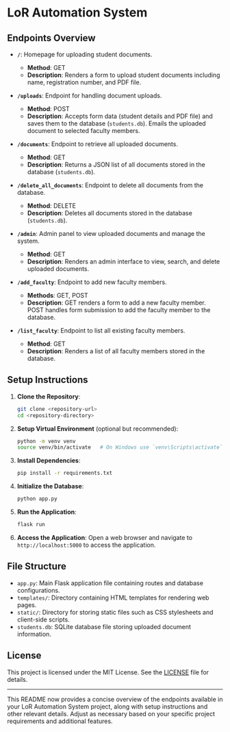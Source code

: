 # LoR Automation System 

## Endpoints Overview

- **`/`**: Homepage for uploading student documents.
  - **Method**: GET
  - **Description**: Renders a form to upload student documents including name, registration number, and PDF file.
  
- **`/uploads`**: Endpoint for handling document uploads.
  - **Method**: POST
  - **Description**: Accepts form data (student details and PDF file) and saves them to the database (`students.db`). Emails the uploaded document to selected faculty members.
  
- **`/documents`**: Endpoint to retrieve all uploaded documents.
  - **Method**: GET
  - **Description**: Returns a JSON list of all documents stored in the database (`students.db`).

- **`/delete_all_documents`**: Endpoint to delete all documents from the database.
  - **Method**: DELETE
  - **Description**: Deletes all documents stored in the database (`students.db`).

- **`/admin`**: Admin panel to view uploaded documents and manage the system.
  - **Method**: GET
  - **Description**: Renders an admin interface to view, search, and delete uploaded documents.

- **`/add_faculty`**: Endpoint to add new faculty members.
  - **Methods**: GET, POST
  - **Description**: GET renders a form to add a new faculty member. POST handles form submission to add the faculty member to the database.

- **`/list_faculty`**: Endpoint to list all existing faculty members.
  - **Method**: GET
  - **Description**: Renders a list of all faculty members stored in the database.

## Setup Instructions

1. **Clone the Repository**:
   ```bash
   git clone <repository-url>
   cd <repository-directory>
   ```

2. **Setup Virtual Environment** (optional but recommended):
   ```bash
   python -m venv venv
   source venv/bin/activate   # On Windows use `venv\Scripts\activate`
   ```

3. **Install Dependencies**:
   ```bash
   pip install -r requirements.txt
   ```

4. **Initialize the Database**:
   ```bash
   python app.py
   ```

5. **Run the Application**:
   ```bash
   flask run
   ```

6. **Access the Application**:
   Open a web browser and navigate to `http://localhost:5000` to access the application.

## File Structure

- `app.py`: Main Flask application file containing routes and database configurations.
- `templates/`: Directory containing HTML templates for rendering web pages.
- `static/`: Directory for storing static files such as CSS stylesheets and client-side scripts.
- `students.db`: SQLite database file storing uploaded document information.

## License

This project is licensed under the MIT License. See the [LICENSE](LICENSE) file for details.

---

This README now provides a concise overview of the endpoints available in your LoR Automation System project, along with setup instructions and other relevant details. Adjust as necessary based on your specific project requirements and additional features.